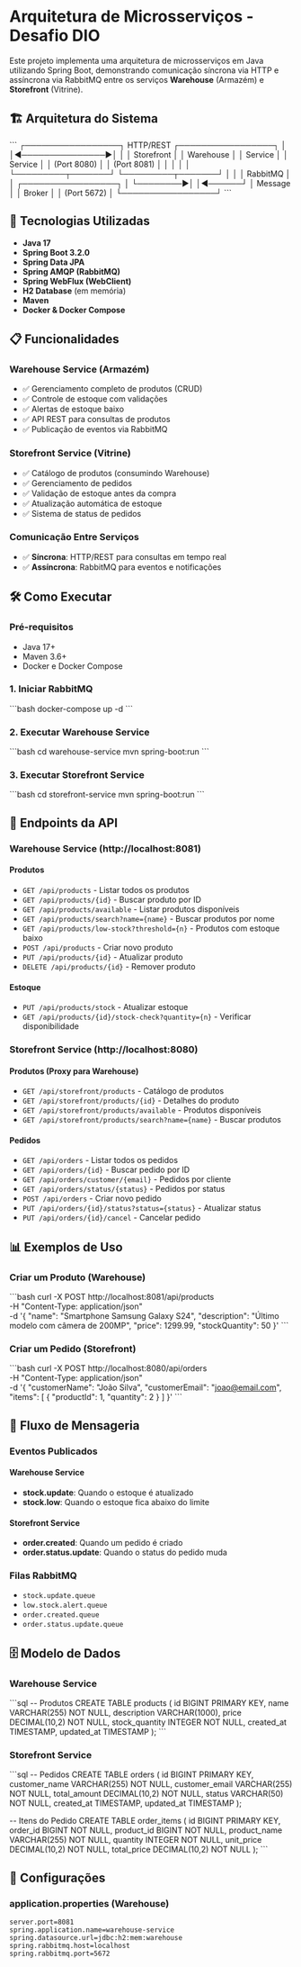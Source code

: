# Arquitetura de Microsserviços - Desafio DIO

Este projeto implementa uma arquitetura de microsserviços em Java utilizando Spring Boot, demonstrando comunicação síncrona via HTTP e assíncrona via RabbitMQ entre os serviços **Warehouse** (Armazém) e **Storefront** (Vitrine).

## 🏗️ Arquitetura do Sistema

\`\`\`
┌─────────────────┐    HTTP/REST    ┌─────────────────┐
│                 │◄───────────────►│                 │
│  Storefront     │                 │   Warehouse     │
│  Service        │                 │   Service       │
│  (Port 8080)    │                 │   (Port 8081)   │
│                 │                 │                 │
└─────────┬───────┘                 └─────────┬───────┘
          │                                   │
          │              RabbitMQ             │
          │         ┌─────────────────┐       │
          └────────►│                 │◄──────┘
                    │   Message       │
                    │   Broker        │
                    │   (Port 5672)   │
                    └─────────────────┘
\`\`\`

## 🚀 Tecnologias Utilizadas

- **Java 17**
- **Spring Boot 3.2.0**
- **Spring Data JPA**
- **Spring AMQP (RabbitMQ)**
- **Spring WebFlux (WebClient)**
- **H2 Database** (em memória)
- **Maven**
- **Docker & Docker Compose**

## 📋 Funcionalidades

### Warehouse Service (Armazém)
- ✅ Gerenciamento completo de produtos (CRUD)
- ✅ Controle de estoque com validações
- ✅ Alertas de estoque baixo
- ✅ API REST para consultas de produtos
- ✅ Publicação de eventos via RabbitMQ

### Storefront Service (Vitrine)
- ✅ Catálogo de produtos (consumindo Warehouse)
- ✅ Gerenciamento de pedidos
- ✅ Validação de estoque antes da compra
- ✅ Atualização automática de estoque
- ✅ Sistema de status de pedidos

### Comunicação Entre Serviços
- ✅ **Síncrona**: HTTP/REST para consultas em tempo real
- ✅ **Assíncrona**: RabbitMQ para eventos e notificações

## 🛠️ Como Executar

### Pré-requisitos
- Java 17+
- Maven 3.6+
- Docker e Docker Compose

### 1. Iniciar RabbitMQ
\`\`\`bash
docker-compose up -d
\`\`\`

### 2. Executar Warehouse Service
\`\`\`bash
cd warehouse-service
mvn spring-boot:run
\`\`\`

### 3. Executar Storefront Service
\`\`\`bash
cd storefront-service
mvn spring-boot:run
\`\`\`

## 📡 Endpoints da API

### Warehouse Service (http://localhost:8081)

#### Produtos
- `GET /api/products` - Listar todos os produtos
- `GET /api/products/{id}` - Buscar produto por ID
- `GET /api/products/available` - Listar produtos disponíveis
- `GET /api/products/search?name={name}` - Buscar produtos por nome
- `GET /api/products/low-stock?threshold={n}` - Produtos com estoque baixo
- `POST /api/products` - Criar novo produto
- `PUT /api/products/{id}` - Atualizar produto
- `DELETE /api/products/{id}` - Remover produto

#### Estoque
- `PUT /api/products/stock` - Atualizar estoque
- `GET /api/products/{id}/stock-check?quantity={n}` - Verificar disponibilidade

### Storefront Service (http://localhost:8080)

#### Produtos (Proxy para Warehouse)
- `GET /api/storefront/products` - Catálogo de produtos
- `GET /api/storefront/products/{id}` - Detalhes do produto
- `GET /api/storefront/products/available` - Produtos disponíveis
- `GET /api/storefront/products/search?name={name}` - Buscar produtos

#### Pedidos
- `GET /api/orders` - Listar todos os pedidos
- `GET /api/orders/{id}` - Buscar pedido por ID
- `GET /api/orders/customer/{email}` - Pedidos por cliente
- `GET /api/orders/status/{status}` - Pedidos por status
- `POST /api/orders` - Criar novo pedido
- `PUT /api/orders/{id}/status?status={status}` - Atualizar status
- `PUT /api/orders/{id}/cancel` - Cancelar pedido

## 📊 Exemplos de Uso

### Criar um Produto (Warehouse)
\`\`\`bash
curl -X POST http://localhost:8081/api/products \
  -H "Content-Type: application/json" \
  -d '{
    "name": "Smartphone Samsung Galaxy S24",
    "description": "Último modelo com câmera de 200MP",
    "price": 1299.99,
    "stockQuantity": 50
  }'
\`\`\`

### Criar um Pedido (Storefront)
\`\`\`bash
curl -X POST http://localhost:8080/api/orders \
  -H "Content-Type: application/json" \
  -d '{
    "customerName": "João Silva",
    "customerEmail": "joao@email.com",
    "items": [
      {
        "productId": 1,
        "quantity": 2
      }
    ]
  }'
\`\`\`

## 🔄 Fluxo de Mensageria

### Eventos Publicados

#### Warehouse Service
- **stock.update**: Quando o estoque é atualizado
- **stock.low**: Quando o estoque fica abaixo do limite

#### Storefront Service  
- **order.created**: Quando um pedido é criado
- **order.status.update**: Quando o status do pedido muda

### Filas RabbitMQ
- `stock.update.queue`
- `low.stock.alert.queue`
- `order.created.queue`
- `order.status.update.queue`

## 🗄️ Modelo de Dados

### Warehouse Service
\`\`\`sql
-- Produtos
CREATE TABLE products (
    id BIGINT PRIMARY KEY,
    name VARCHAR(255) NOT NULL,
    description VARCHAR(1000),
    price DECIMAL(10,2) NOT NULL,
    stock_quantity INTEGER NOT NULL,
    created_at TIMESTAMP,
    updated_at TIMESTAMP
);
\`\`\`

### Storefront Service
\`\`\`sql
-- Pedidos
CREATE TABLE orders (
    id BIGINT PRIMARY KEY,
    customer_name VARCHAR(255) NOT NULL,
    customer_email VARCHAR(255) NOT NULL,
    total_amount DECIMAL(10,2) NOT NULL,
    status VARCHAR(50) NOT NULL,
    created_at TIMESTAMP,
    updated_at TIMESTAMP
);

-- Itens do Pedido
CREATE TABLE order_items (
    id BIGINT PRIMARY KEY,
    order_id BIGINT NOT NULL,
    product_id BIGINT NOT NULL,
    product_name VARCHAR(255) NOT NULL,
    quantity INTEGER NOT NULL,
    unit_price DECIMAL(10,2) NOT NULL,
    total_price DECIMAL(10,2) NOT NULL
);
\`\`\`

## 🔧 Configurações

### application.properties (Warehouse)
```properties
server.port=8081
spring.application.name=warehouse-service
spring.datasource.url=jdbc:h2:mem:warehouse
spring.rabbitmq.host=localhost
spring.rabbitmq.port=5672
